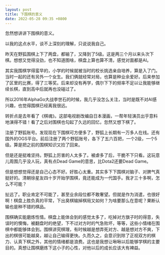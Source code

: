 ```yaml
---
layout: post
title: 下围棋的意义
date: 2022-05-28 09:35 +0800
---
```


忽然想讲讲下围棋的意义。

以我的这点水平，谈不上深刻的理解，只说说我自己。

昨天在野狐围棋上下了两盘，都输了，又降到了5级。这是两三个月以来头次下棋。想想又觉得没劲，也不知道图啥，棋盘上算也算不清，感觉对面都是AI。

其实我围棋学得蛮早的，小学的时候就被当时的校长挑选亲自培养，算是入了门。当时一起的还有另外一个女生。我们俩就经常对局，也算是种业余爱好。后来参加了区里的比赛，得了三等奖。后来却没有再学，偶尔下下的频率不足以让我能够继续长棋，直到高中后就再也没碰过了。

所以2016年AlphaGo大战李世石的时候，我几乎没怎么关注，当时是既不对AI感兴趣，也觉得围棋已经离我很远。

转折点是去年看了《棋魂》。这部电视剧改编自日本漫画，一帮年轻演员出乎意料地演得不错！看了之后对围棋也勾起了久远的回忆，忽然又想下棋了。

注册了野狐账号。发现现在下围棋可方便多了，野狐上长期有一万多人在线。还有国外的OGS平台。前后注册了两个野狐账号，各下了五六百把，一个2级，一个5级。算是把之前的围棋知识又捡了回来。

但是还是挺难坚持。野狐上厉害的人太多了。被虐多了后，干脆不下只看。这玩意儿周围几乎没人玩，真有点Dead Game的意思，比Dota2还要Dead Game。

但是想想觉得还是自己心态不好。好胜心太重。其实多下下围棋对脑子、对脾气真挺好的。清朝徐星友四十岁开始学围棋，竟还能成为一代国手。我才三十多啊，怎么不可能？

扯远了。职业肯定不可能了，甚至业余段位都不敢奢望。但就是作为消遣，也很好啊！棋盘上胜负真的平常，下出臭棋输掉棋局又如何？为啥要那么在意呢？果断认输也是种不错的棋品。

围棋确实能磨炼性情。棋盘上能体会到的感觉太多了，吃掉对方旗子时的得意，失误时的懊悔，被翻盘时的绝望，下不过对方时的气急败坏，等等，这些小情绪在围棋中都能够体会到。围棋讲究棋理，有时候越是想弄死对方、越是想对方不爽，下出的棋很可能越臭，越让自己输得更快。久而久之，会意识到除了正视双方的棋力、认真下棋之外，其他的情绪都是浪费。这也是我想让啾啾以后能够学棋的主要目的。真想让围棋磨炼下这小子的心性，对他以后的成长应该大有裨益。

